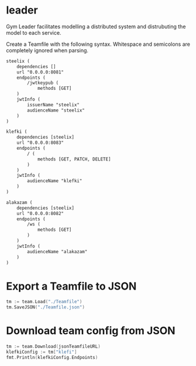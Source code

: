 # leader
Gym Leader facilitates modelling a distributed system and distrubuting the model to each service.

Create a Teamfile with the following syntax. Whitespace and semicolons are completely ignored when parsing.
```txt
steelix (
    dependencies []
    url "0.0.0.0:8081"
    endpoints (
        /jwtkeypub (
            methods [GET]
    )
    jwtInfo (
        issuerName "steelix"
        audienceName "steelix"
    )
)

klefki (
    dependencies [steelix]
    url "0.0.0.0:8083"
    endpoints (
        / (
            methods [GET, PATCH, DELETE]
        )
    )
    jwtInfo (
        audienceName "klefki"
    )
)

alakazam (
    dependencies [steelix]
    url "0.0.0.0:8082"
    endpoints (
        /ws (
            methods [GET]
        )
    )
    jwtInfo (
        audienceName "alakazam"
    )
)
```

# Export a Teamfile to JSON
```go
tm := team.Load("./Teamfile")
tm.SaveJSON("./Teamfile.json")
```

# Download team config from JSON
```go
tm := team.Download(jsonTeamfileURL)
klefkiConfig := tm["klefi"]
fmt.Println(klefkiConfig.Endpoints)
```
